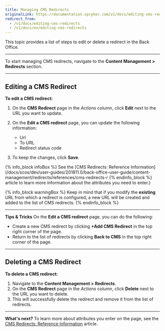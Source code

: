 ```yaml
---
title: Managing CMS Redirects
originalLink: https://documentation.spryker.com/v1/docs/editing-cms-redirects
redirect_from:
  - /v1/docs/editing-cms-redirects
  - /v1/docs/en/editing-cms-redirects
---
```


This topic provides a list of steps to edit or delete a redirect in the Back Office.
***
To start managing CMS redirects, navigate to the **Content Management > Redirects** section.
***
## Editing a CMS Redirect
**To edit a CMS redirect:**
1. On the **CMS Redirect** page in the _Actions_ column, click **Edit** next to the URL you want to update.
2. On the **Edit a CMS redirect** page, you can update the following information:

    * Url
    * To URL
    * Redirect status code
3. To keep the changes, click **Save**.

{% info_block infoBox %}
See the [CMS Redirects: Reference Information](/docs/scos/dev/user-guides/201811.0/back-office-user-guide/content-management/redirects/references/cms-redirects-r
{% endinfo_block %} article to learn more information about the attributes you need to enter.)

{% info_block warningBox %}
Keep in mind that if you modify the **existing** URL from which a redirect is configured, a new URL will be created and added to the list of CMS redirects.
{% endinfo_block %}
***
**Tips & Tricks**
On the **Edit a CMS redirect** page, you can do the following:

* Create a new CMS redirect by clicking **+Add CMS Redirect** in the top right corner of the page.
* Return to the list of redirects by clicking **Back to CMS** in the top right corner of the page.
***
## Deleting a CMS Redirect 
**To delete a CMS redirect:**
1. Navigate to the **Content Management > Redirects**. 
2. On the **CMS Redirect** page in the _Actions_ column, click **Delete** next to the URL you want to delete. 
3. This will successfully delete the redirect and remove it from the list of redirects.
***
**What's next?**
To learn more about attributes you enter on the page, see the [CMS Redirects: Reference Information](/docs/scos/dev/user-guides/201811.0/back-office-user-guide/content-management/redirects/references/cms-redirects-r) article.
